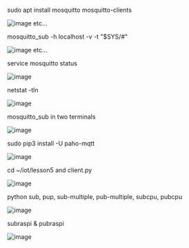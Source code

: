 sudo apt install mosquitto mosquitto-clients

![image](https://user-images.githubusercontent.com/70520853/166124345-a405a0b0-ee1b-49c3-b9ab-d00e2eff215e.png)
etc...



mosquitto_sub -h localhost -v -t "\$SYS/#"

![image](https://user-images.githubusercontent.com/70520853/166124453-1d9df9d2-c9cd-4ae0-a263-cb57a48d3090.png)
etc...



service mosquitto status

![image](https://user-images.githubusercontent.com/70520853/166124485-ee91b039-3bb8-4912-aa2c-e4da1f44adef.png)



netstat -tln

![image](https://user-images.githubusercontent.com/70520853/166124503-a14199c1-8d48-4889-b243-0b0ead0daa73.png)



mosquitto_sub in two terminals

![image](https://user-images.githubusercontent.com/70520853/166124572-33037385-b53a-4088-a264-013d16c569c1.png)



sudo pip3 install -U paho-mqtt

![image](https://user-images.githubusercontent.com/70520853/166124611-fd617d3e-e964-4f79-933c-ff2829ca4485.png)



cd ~/iot/lesson5 and client.py

![image](https://user-images.githubusercontent.com/70520853/166124648-326d884f-659c-4f63-9063-417230a07a3f.png)



python sub, pup, sub-multiple, pub-multiple, subcpu, pubcpu

![image](https://user-images.githubusercontent.com/70520853/166124822-4067515c-2eb8-4b2e-afce-bf49a5158025.png)



subraspi & pubraspi

![image](https://user-images.githubusercontent.com/70520853/166124972-dc5abeef-c4b7-489f-89f6-4a8d2a912480.png)




